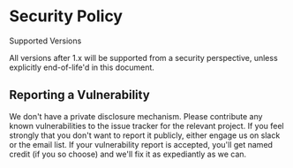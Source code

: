 # Security Policy
Supported Versions

All versions after 1.x will be supported from a security perspective, unless explicitly end-of-life'd in this document.

## Reporting a Vulnerability

We don't have a private disclosure mechanism. Please contribute any known vulnerabilities to the issue tracker for the relevant project. If you feel strongly that you don't want to report it publicly, either engage us on slack or the email list. If your vulnerability report is accepted, you'll get named credit (if you so choose) and we'll fix it as expediantly as we can.
